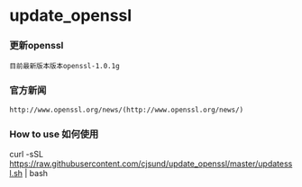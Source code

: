 update_openssl
==============

### 更新openssl
    目前最新版本版本openssl-1.0.1g

### 官方新闻
    http://www.openssl.org/news/(http://www.openssl.org/news/)

### How to use 如何使用
  curl -sSL https://raw.githubusercontent.com/cjsund/update_openssl/master/updatessl.sh | bash